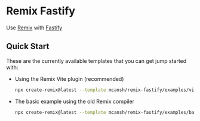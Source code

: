 # Remix Fastify

Use [Remix](https://remix.run) with [Fastify](http://fastify.io)

## Quick Start

These are the currently available templates that you can get jump started with:

- Using the Remix Vite plugin (recommended)

  ```sh
  npx create-remix@latest --template mcansh/remix-fastify/examples/vite
  ```

- The basic example using the old Remix compiler
  ```sh
  npx create-remix@latest --template mcansh/remix-fastify/examples/basic
  ```
